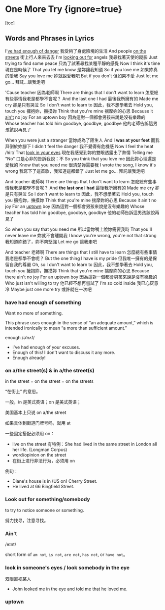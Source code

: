 # One More Try {ignore=true}

[toc]

## Words and Phrases in Lyrics

I'[ve had enough of danger](#have-had-enough-of-something)
我受夠了身處險境的生活
And people [on the streets]()
街上行人來來去去
I'm [looking out for](#look-out-for-somethingsomebody) angels
我尋找著天使的蹤影
Just trying to find some peace
只為了試著尋找某種平靜的感覺
Now I think it's time
現在是時候了
That you let me know
是妳讓我知道
So if you love me
如果妳真的愛我
Say you love me
妳就說愛我吧
But if you don't
但如果不愛
Just let me go...
拜託...讓我走吧

'Cause teacher
因為老師啊
There are things that I don't want to learn
怎麼總有些事情我老是都學不會呢？
And the last one I had
最後我所擁有的
Made me cry
卻是只有哭泣
So I don't want to learn to
因此，我不想學著去
Hold you, touch you
擁抱妳，撫摸妳
Think that you're mine
揣摩妳的心思
Because it [ain't](#ain't) no joy
For an uptown boy
因為這對一個都會男孩來說是沒有樂趣的
Whose teacher has told him goodbye, goodbye, goodbye
他的老師告訴這男孩該說再見了

When you were just a stranger
當妳成為了陌生人
And I **was at your feet**
而我拜倒於妳腳下
I didn't feel the danger
我不覺得有危機感
Now I feel the heat /hiːt/
That [look in your eyes](#look-in-someones-eyes)
現在我感覺到妳的雙眼透露出了熱情
Telling me "No"
口是心非的告訴我說：不
So you think that you love me
因此妳心理還是愛我的
Know that you need me
很清楚妳需要我
I wrote the song, I know it's wrong
我寫下了這首歌，我知道這都錯了
Just let me go...
拜託讓我走吧

And teacher
老師啊
There are things that I don't want to learn
怎麼總有些事情我老是都學不會呢？
And **the last one I had**
最後我所擁有的
Made me cry
卻是只有哭泣
So I don't want to learn to
因此，我不想學著去
Hold you, touch you
擁抱妳，撫摸妳
Think that you're mine
揣摩妳的心思
Because it ain't no joy
For an [uptown](#uptown) boy
因為這對一個都會男孩來說是沒有樂趣的
Whose teacher has told him goodbye, goodbye, goodbye
他的老師告訴這男孩該說再見了

So when you say that you need me
所以當妳嘴上說妳需要我時
That you'll never leave me
妳就不會離開我
I know you're wrong, you're not that strong
我知道妳錯了，妳不夠堅強
Let me go
讓我走吧

And teacher
老師啊
There are things that I still have to learn
怎麼總有些事情我老是都學不會呢？
But the one thing I have is my pride
但我唯一擁有的是保留自我的尊嚴
Oh, so I don't want to learn to
因此，我不想學著去
Hold you, touch you
擁抱妳，撫摸妳
Think that you're mine
揣摩妳的心思
Because there ain't no joy
For an uptown boy
因為這對一個都會男孩來說是沒有樂趣的
Who just isn't willing to try
他已經不想再嘗試了
I'm so cold inside
我已心灰意冷
Maybe just one more try
或許就在一次吧

### have had enough of something

Want no more of something.

This phrase uses enough in the sense of “an adequate amount,” which is intended ironically to mean “a more than sufficient amount.”

enough /əˈnʌf/ 

- I've had enough of your excuses.
- Enough of this! I don't want to discuss it any more.
- Enough already!

### on a/the street(s) & in a/the street(s)

in the street = on the street = on the streets

“在街上” 的意思。

一般，in 是英式英语；on 是美式英语；

美国基本上只说 on a/the street

如果具体到街道门牌号吗，就用 at

一些固定搭配必须用 on：

- live on the street
有特例：She had lived in the same street in London all her life. (Longman Corpus)
- word/opinion on the street
- 在街上进行非法行为，必须用 on

例句：

- Diane's house is in (US on) Cherry Street.
- He lived at 66 Bingfield Street.

### Look out for something/somebody

to try to notice someone or something.

努力找寻，注意寻找。

### Ain't

/eɪnt/

short form of `am not`, `is not`, `are not`, `has not`, or `have not`。


### look in someone's eyes / look somebody in the eye

双眼直视某人

- John looked me in the eye and told me that he loved me.

### uptown